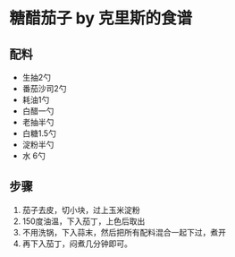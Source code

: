 # 糖醋茄子 by 克里斯的食谱

## 配料
- 生抽2勺
- 番茄沙司2勺
- 耗油1勺
- 白醋一勺
- 老抽半勺
- 白糖1.5勺
- 淀粉半勺
- 水 6勺

## 步骤
1. 茄子去皮，切小块，过上玉米淀粉
2. 150度油温，下入茄丁，上色后取出
3. 不用洗锅，下入蒜末，然后把所有配料混合一起下过，煮开
4. 再下入茄丁，闷煮几分钟即可。
